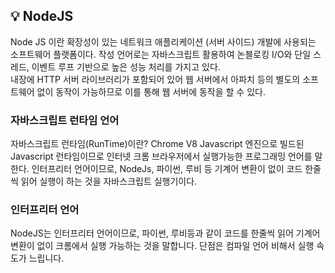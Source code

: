 ## 💡 NodeJS
Node JS 이란 확장성이 있는 네트워크 애플리케이션 (서버 사이드) 개발에 사용되는 소프트웨어 플랫폼이다. 작성 언어로는 자바스크립트 활용하여 논블로킹 I/O와 단일 스레드, 이벤트 루프 기반으로 높은 성능 처리를 가지고 있다. </br>
내장에 HTTP 서버 라이브러리가 포함되어 있어 웹 서버에서 아파치 등의 별도의 소프트웨어 없이 동작이 가능하므로 이를 통해 웹 서버에 동작을 할 수 있다.  

### 자바스크립트 런타임 언어
자바스크립트 런타임(RunTime)이란? Chrome V8 Javascript 엔진으로 빌드된 Javascript 런타임이므로 
인터넷 크롬 브라우저에서 실행가능한 프로그래밍 언어를 말한다. 인터프리터 언어이므로, NodeJs, 파이썬, 루비 등 기계어 변환이 없이 코드 한줄씩 읽어 실행이 하는 것을 자바스크립트 실행기이다.

### 인터프리터 언어
NodeJS는 인터프리터 언어이므로, 파이썬, 루비등과 같이 코드를 한줄씩 읽어 기계어 변환이 없이 크롬에서 실행 가능하는 것을 말합니다. 단점은 컴파일 언어 비해서 실행 속도가 느립니다. 



